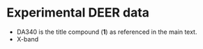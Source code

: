 # Experimental DEER data
- DA340 is the title compound (**1**) as referenced in the main text.
- X-band 
